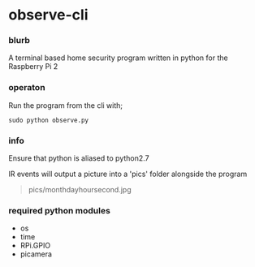 # observe-cli
### blurb
A terminal based home security program written in python for the Raspberry Pi 2

### operaton
Run the program from the cli with;

```
sudo python observe.py
```

### info
Ensure that python is aliased to python2.7

IR events will output a picture into a 'pics' folder alongside the program

> pics/monthdayhoursecond.jpg

### required python modules
* os
* time
* RPi.GPIO
* picamera
